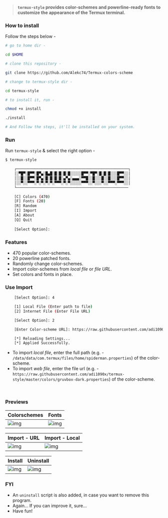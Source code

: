

> **`termux-style` provides color-schemes and powerline-ready fonts to customize the appearance of the Termux terminal.**

### How to install

Follow the steps below - 

```bash
# go to home dir - 

cd $HOME

# clone this repository - 

git clone https://github.com/Alekc74/Termux-colors-scheme

# change to termux-style dir -

cd termux-style

# to install it, run -

chmod +x install

./install

# And Follow the steps, it'll be installed on your system.
```

### Run

Run `termux-style` & select the right option -

```bash
$ termux-style

    ┌──────────────────────────────────────────────────┐
    │░▀█▀░█▀▀░█▀▄░█▄█░█░█░█░█░░░░░█▀▀░▀█▀░█░█░█░░░█▀▀░░│
    │░░█░░█▀▀░█▀▄░█░█░█░█░▄▀▄░▄▄▄░▀▀█░░█░░░█░░█░░░█▀▀░░│
    │░░▀░░▀▀▀░▀░▀░▀░▀░▀▀▀░▀░▀░░░░░▀▀▀░░▀░░░▀░░▀▀▀░▀▀▀░░│
    └──────────────────────────────────────────────────

    [C] Colors (470)
    [F] Fonts (20)
    [R] Random
    [I] Import
    [A] About
    [Q] Quit
    
    [Select Option]: 
```

### Features

+ 470 popular color-schemes.
+ 20 powerline patched fonts.
+ Randomly change color-schemes.
+ Import color-schemes from *local file* or *file URL*.
+ Set colors and fonts in place.

### Use Import
```bash
    [Select Option]: 4

    [1] Local File (Enter path to file)
    [2] Internet File (Enter File URL)

    [Select Option]: 2

    [Enter Color-scheme URL]: https://raw.githubusercontent.com/adi1090x/termux-style/master/colors/gruvbox-dark.properties

    [*] Reloading Settings...
    [*] Applied Successfully.
```

+ To import *local file*, enter the full path (e.g. - `/data/data/com.termux/files/home/spiderman.properties`) of the color-scheme.
+ To import *web file*, enter the file url (e.g. - `https://raw.githubusercontent.com/adi1090x/termux-style/master/colors/gruvbox-dark.properties`) of the color-scheme.
<br />

### Previews

|Colorschemes|Fonts|
|--|--|
|![img](images/colors.gif)|![img](images/fonts.gif)|

|Import - URL|Import - Local|
|--|--|
|![img](images/url.gif)|![img](images/local.gif)|

|Install|Uninstall|
|--|--|
|![img](images/install.gif)|![img](images/uninstall.png)|

### FYI
- An `uninstall` script is also added, in case you want to remove this program.
- Again... If you can improve it, sure...
- Have fun!
